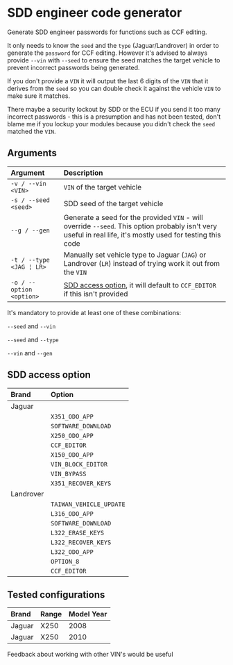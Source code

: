 # SDD engineer code generator

Generate SDD engineer passwords for functions such as CCF editing.

It only needs to know the `seed` and the `type` (Jaguar/Landrover) in order to generate the `password` for CCF editing. However it's advised to always provide `--vin` with `--seed` to ensure the seed matches the target vehicle to prevent incorrect passwords being generated.

If you don't provide a `VIN` it will output the last 6 digits of the `VIN` that it derives from the `seed` so you can double check it against the vehicle `VIN` to make sure it matches.

There maybe a security lockout by SDD or the ECU if you send it too many incorrect passwords - this is a presumption and has not been tested, don't blame me if you lockup your modules because you didn't check the `seed` matched the `VIN`.

## Arguments

| Argument | Description |
|:------|:------------|
|`-v / --vin <VIN>`|`VIN` of the target vehicle|
|`-s / --seed <seed>`|SDD seed of the target vehicle|
|`--g / --gen`|Generate a seed for the provided `VIN` - will override `--seed`. This option probably isn't very useful in real life, it's mostly used for testing this code|
|`-t / --type <JAG ¦ LR>`|Manually set vehicle type to Jaguar (`JAG`) or Landrover (`LR`) instead of trying work it out from the `VIN`|
|`-o / --option <option>`|[SDD access option](#sdd-access-option), it will default to `CCF_EDITOR` if this isn't provided|

It's mandatory to provide at least one of these combinations:

`--seed` and `--vin`

`--seed` and `--type`

`--vin` and `--gen`

## SDD access option

| Brand | Option |
|:------|:------------|
|Jaguar| |
| |`X351_ODO_APP`|
| |`SOFTWARE_DOWNLOAD`|
| |`X250_ODO_APP`|
| |`CCF_EDITOR`|
| |`X150_ODO_APP`|
| |`VIN_BLOCK_EDITOR`|
| |`VIN_BYPASS`|
| |`X351_RECOVER_KEYS`|
|Landrover| |
| |`TAIWAN_VEHICLE_UPDATE`|
| |`L316_ODO_APP`|
| |`SOFTWARE_DOWNLOAD`|
| |`L322_ERASE_KEYS`|
| |`L322_RECOVER_KEYS`|
| |`L322_ODO_APP`|
| |`OPTION_8`|
| |`CCF_EDITOR`|

## Tested configurations

| Brand | Range | Model Year |
|:------|:-----|:------------|
|Jaguar|X250|2008|
|Jaguar|X250|2010|

Feedback about working with other VIN's would be useful
